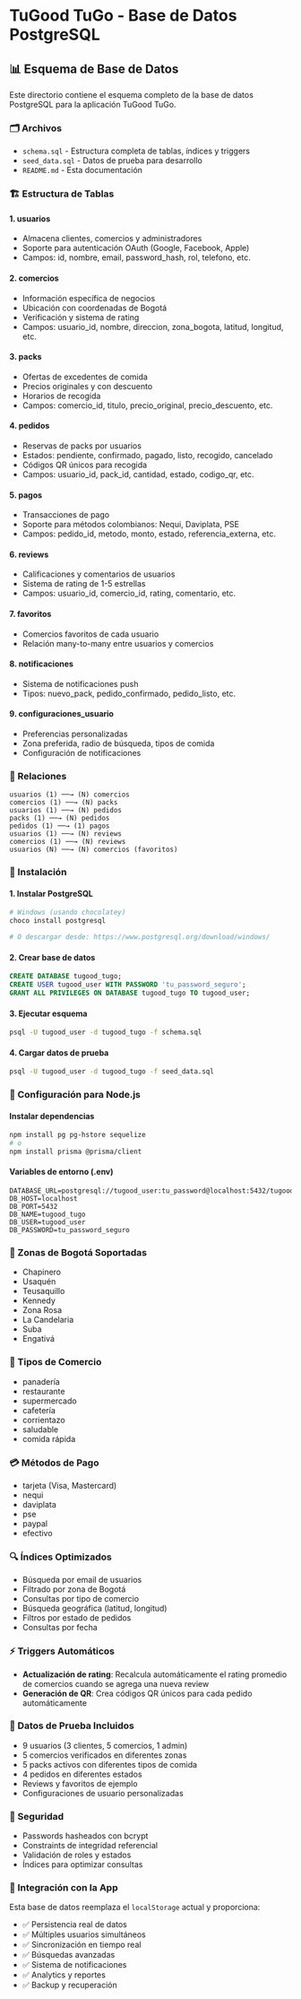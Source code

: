 # TuGood TuGo - Base de Datos PostgreSQL

## 📊 Esquema de Base de Datos

Este directorio contiene el esquema completo de la base de datos PostgreSQL para la aplicación TuGood TuGo.

### 🗂️ Archivos

- `schema.sql` - Estructura completa de tablas, índices y triggers
- `seed_data.sql` - Datos de prueba para desarrollo
- `README.md` - Esta documentación

### 🏗️ Estructura de Tablas

#### 1. **usuarios**
- Almacena clientes, comercios y administradores
- Soporte para autenticación OAuth (Google, Facebook, Apple)
- Campos: id, nombre, email, password_hash, rol, telefono, etc.

#### 2. **comercios**
- Información específica de negocios
- Ubicación con coordenadas de Bogotá
- Verificación y sistema de rating
- Campos: usuario_id, nombre, direccion, zona_bogota, latitud, longitud, etc.

#### 3. **packs**
- Ofertas de excedentes de comida
- Precios originales y con descuento
- Horarios de recogida
- Campos: comercio_id, titulo, precio_original, precio_descuento, etc.

#### 4. **pedidos**
- Reservas de packs por usuarios
- Estados: pendiente, confirmado, pagado, listo, recogido, cancelado
- Códigos QR únicos para recogida
- Campos: usuario_id, pack_id, cantidad, estado, codigo_qr, etc.

#### 5. **pagos**
- Transacciones de pago
- Soporte para métodos colombianos: Nequi, Daviplata, PSE
- Campos: pedido_id, metodo, monto, estado, referencia_externa, etc.

#### 6. **reviews**
- Calificaciones y comentarios de usuarios
- Sistema de rating de 1-5 estrellas
- Campos: usuario_id, comercio_id, rating, comentario, etc.

#### 7. **favoritos**
- Comercios favoritos de cada usuario
- Relación many-to-many entre usuarios y comercios

#### 8. **notificaciones**
- Sistema de notificaciones push
- Tipos: nuevo_pack, pedido_confirmado, pedido_listo, etc.

#### 9. **configuraciones_usuario**
- Preferencias personalizadas
- Zona preferida, radio de búsqueda, tipos de comida
- Configuración de notificaciones

### 🔗 Relaciones

```
usuarios (1) ──→ (N) comercios
comercios (1) ──→ (N) packs
usuarios (1) ──→ (N) pedidos
packs (1) ──→ (N) pedidos
pedidos (1) ──→ (1) pagos
usuarios (1) ──→ (N) reviews
comercios (1) ──→ (N) reviews
usuarios (N) ──→ (N) comercios (favoritos)
```

### 🚀 Instalación

#### 1. Instalar PostgreSQL
```bash
# Windows (usando chocolatey)
choco install postgresql

# O descargar desde: https://www.postgresql.org/download/windows/
```

#### 2. Crear base de datos
```sql
CREATE DATABASE tugood_tugo;
CREATE USER tugood_user WITH PASSWORD 'tu_password_seguro';
GRANT ALL PRIVILEGES ON DATABASE tugood_tugo TO tugood_user;
```

#### 3. Ejecutar esquema
```bash
psql -U tugood_user -d tugood_tugo -f schema.sql
```

#### 4. Cargar datos de prueba
```bash
psql -U tugood_user -d tugood_tugo -f seed_data.sql
```

### 🔧 Configuración para Node.js

#### Instalar dependencias
```bash
npm install pg pg-hstore sequelize
# o
npm install prisma @prisma/client
```

#### Variables de entorno (.env)
```env
DATABASE_URL=postgresql://tugood_user:tu_password@localhost:5432/tugood_tugo
DB_HOST=localhost
DB_PORT=5432
DB_NAME=tugood_tugo
DB_USER=tugood_user
DB_PASSWORD=tu_password_seguro
```

### 📍 Zonas de Bogotá Soportadas

- Chapinero
- Usaquén  
- Teusaquillo
- Kennedy
- Zona Rosa
- La Candelaria
- Suba
- Engativá

### 🏪 Tipos de Comercio

- panadería
- restaurante
- supermercado
- cafetería
- corrientazo
- saludable
- comida rápida

### 💳 Métodos de Pago

- tarjeta (Visa, Mastercard)
- nequi
- daviplata
- pse
- paypal
- efectivo

### 🔍 Índices Optimizados

- Búsqueda por email de usuarios
- Filtrado por zona de Bogotá
- Consultas por tipo de comercio
- Búsqueda geográfica (latitud, longitud)
- Filtros por estado de pedidos
- Consultas por fecha

### ⚡ Triggers Automáticos

- **Actualización de rating**: Recalcula automáticamente el rating promedio de comercios cuando se agrega una nueva review
- **Generación de QR**: Crea códigos QR únicos para cada pedido automáticamente

### 🧪 Datos de Prueba Incluidos

- 9 usuarios (3 clientes, 5 comercios, 1 admin)
- 5 comercios verificados en diferentes zonas
- 5 packs activos con diferentes tipos de comida
- 4 pedidos en diferentes estados
- Reviews y favoritos de ejemplo
- Configuraciones de usuario personalizadas

### 🔐 Seguridad

- Passwords hasheados con bcrypt
- Constraints de integridad referencial
- Validación de roles y estados
- Índices para optimizar consultas

### 📱 Integración con la App

Esta base de datos reemplaza el `localStorage` actual y proporciona:

- ✅ Persistencia real de datos
- ✅ Múltiples usuarios simultáneos  
- ✅ Sincronización en tiempo real
- ✅ Búsquedas avanzadas
- ✅ Sistema de notificaciones
- ✅ Analytics y reportes
- ✅ Backup y recuperación

